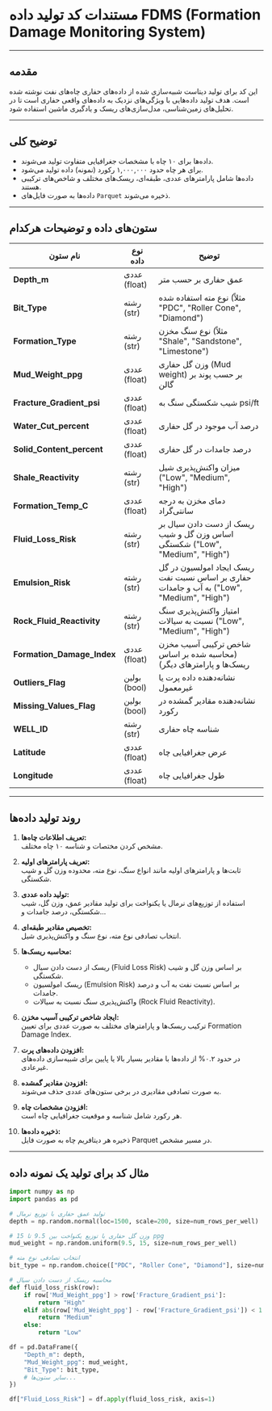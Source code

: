 # مستندات کد تولید داده FDMS (Formation Damage Monitoring System)

---

## مقدمه
این کد برای تولید دیتاست شبیه‌سازی شده از داده‌های حفاری چاه‌های نفت نوشته شده است. هدف تولید داده‌هایی با ویژگی‌های نزدیک به داده‌های واقعی حفاری است تا در تحلیل‌های زمین‌شناسی، مدل‌سازی‌های ریسک و یادگیری ماشین استفاده شود.

---

## توضیح کلی
- داده‌ها برای ۱۰ چاه با مشخصات جغرافیایی متفاوت تولید می‌شوند.
- برای هر چاه حدود ۱,۰۰۰,۰۰۰ رکورد (نمونه) داده تولید می‌شود.
- داده‌ها شامل پارامترهای عددی، طبقه‌ای، ریسک‌های مختلف و شاخص‌های ترکیبی هستند.
- داده‌ها به صورت فایل‌های `Parquet` ذخیره می‌شوند.

---

## ستون‌های داده و توضیحات هرکدام

| نام ستون                 | نوع داده     | توضیح                                                       |
|--------------------------|--------------|------------------------------------------------------------|
| **Depth_m**              | عددی (float) | عمق حفاری بر حسب متر                                       |
| **Bit_Type**             | رشته (str)   | نوع مته استفاده شده (مثلاً "PDC", "Roller Cone", "Diamond")|
| **Formation_Type**       | رشته (str)   | نوع سنگ مخزن (مثلاً "Shale", "Sandstone", "Limestone")     |
| **Mud_Weight_ppg**       | عددی (float) | وزن گل حفاری (Mud weight) بر حسب پوند بر گالن             |
| **Fracture_Gradient_psi**| عددی (float) | شیب شکستگی سنگ به psi/ft                                   |
| **Water_Cut_percent**    | عددی (float) | درصد آب موجود در گل حفاری                                  |
| **Solid_Content_percent**| عددی (float) | درصد جامدات در گل حفاری                                    |
| **Shale_Reactivity**     | رشته (str)   | میزان واکنش‌پذیری شیل ("Low", "Medium", "High")            |
| **Formation_Temp_C**     | عددی (float) | دمای مخزن به درجه سانتی‌گراد                               |
| **Fluid_Loss_Risk**      | رشته (str)   | ریسک از دست دادن سیال بر اساس وزن گل و شیب شکستگی ("Low", "Medium", "High") |
| **Emulsion_Risk**        | رشته (str)   | ریسک ایجاد امولسیون در گل حفاری بر اساس نسبت نفت به آب و جامدات ("Low", "Medium", "High") |
| **Rock_Fluid_Reactivity**| رشته (str)   | امتیاز واکنش‌پذیری سنگ نسبت به سیالات ("Low", "Medium", "High") |
| **Formation_Damage_Index**| عددی (float)| شاخص ترکیبی آسیب مخزن (محاسبه شده بر اساس ریسک‌ها و پارامترهای دیگر) |
| **Outliers_Flag**        | بولین (bool) | نشانه‌دهنده داده پرت یا غیرمعمول                            |
| **Missing_Values_Flag**  | بولین (bool) | نشانه‌دهنده مقادیر گمشده در رکورد                           |
| **WELL_ID**              | رشته (str)   | شناسه چاه حفاری                                            |
| **Latitude**             | عددی (float) | عرض جغرافیایی چاه                                          |
| **Longitude**            | عددی (float) | طول جغرافیایی چاه                                         |

---

## روند تولید داده‌ها

1. **تعریف اطلاعات چاه‌ها:**  
   مشخص کردن مختصات و شناسه ۱۰ چاه مختلف.

2. **تعریف پارامترهای اولیه:**  
   ثابت‌ها و پارامترهای اولیه مانند انواع سنگ، نوع مته، محدوده وزن گل و شیب شکستگی.

3. **تولید داده عددی:**  
   استفاده از توزیع‌های نرمال یا یکنواخت برای تولید مقادیر عمق، وزن گل، شیب شکستگی، درصد جامدات و...

4. **تخصیص مقادیر طبقه‌ای:**  
   انتخاب تصادفی نوع مته، نوع سنگ و واکنش‌پذیری شیل.

5. **محاسبه ریسک‌ها:**  
   - ریسک از دست دادن سیال (Fluid Loss Risk) بر اساس وزن گل و شیب شکستگی.  
   - ریسک امولسیون (Emulsion Risk) بر اساس نسبت نفت به آب و درصد جامدات.  
   - واکنش‌پذیری سنگ نسبت به سیالات (Rock Fluid Reactivity).

6. **ایجاد شاخص ترکیبی آسیب مخزن:**  
   ترکیب ریسک‌ها و پارامترهای مختلف به صورت عددی برای تعیین Formation Damage Index.

7. **افزودن داده‌های پرت:**  
   در حدود ۰.۲% از داده‌ها با مقادیر بسیار بالا یا پایین برای شبیه‌سازی داده‌های غیرعادی.

8. **افزودن مقادیر گمشده:**  
   به صورت تصادفی مقادیری در برخی ستون‌های عددی حذف می‌شوند.

9. **افزودن مشخصات چاه:**  
   هر رکورد شامل شناسه و موقعیت جغرافیایی چاه است.

10. **ذخیره داده‌ها:**  
    ذخیره هر دیتافریم چاه به صورت فایل Parquet در مسیر مشخص.

---

## مثال کد برای تولید یک نمونه داده

```python
import numpy as np
import pandas as pd

# تولید عمق حفاری با توزیع نرمال
depth = np.random.normal(loc=1500, scale=200, size=num_rows_per_well)

# وزن گل حفاری با توزیع یکنواخت بین 9.5 تا 15 ppg
mud_weight = np.random.uniform(9.5, 15, size=num_rows_per_well)

# انتخاب تصادفی نوع مته
bit_type = np.random.choice(["PDC", "Roller Cone", "Diamond"], size=num_rows_per_well)

# محاسبه ریسک از دست دادن سیال
def fluid_loss_risk(row):
    if row['Mud_Weight_ppg'] > row['Fracture_Gradient_psi']:
        return "High"
    elif abs(row['Mud_Weight_ppg'] - row['Fracture_Gradient_psi']) < 1:
        return "Medium"
    else:
        return "Low"

df = pd.DataFrame({
    "Depth_m": depth,
    "Mud_Weight_ppg": mud_weight,
    "Bit_Type": bit_type,
    # سایر ستون‌ها...
})

df["Fluid_Loss_Risk"] = df.apply(fluid_loss_risk, axis=1)
